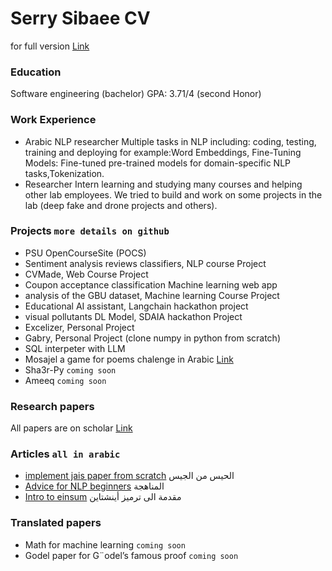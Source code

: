 # Serry Sibaee CV
for full version [Link](https://drive.google.com/file/d/139XH-w_uusKGJtHqa8BQwaWxKQSK2hBG/view?usp=sharing)

### Education 
Software engineering (bachelor)
GPA: 3.71/4 (second Honor)

### Work Experience 
- Arabic NLP researcher
Multiple tasks in NLP including: coding, testing, training and deploying for example:Word Embeddings, Fine-Tuning Models: Fine-tuned pre-trained models for domain-specific NLP tasks,Tokenization.
- Researcher Intern
learning and studying many courses and helping other lab employees. We tried to build and work on some projects in the lab (deep fake and drone projects and others).

### Projects `more details on github`
- PSU OpenCourseSite (POCS)
- Sentiment analysis reviews classifiers, NLP course Project
- CVMade, Web Course Project
- Coupon acceptance classification Machine learning web app
- analysis of the GBU dataset, Machine learning Course Project
- Educational AI assistant, Langchain hackathon project
- visual pollutants DL Model, SDAIA hackathon Project
- Excelizer, Personal Project
- Gabry, Personal Project (clone numpy in python from scratch)
- SQL interpeter with LLM
- Mosajel a game for poems chalenge in Arabic [Link](https://mosajel.streamlit.app/)
- Sha3r-Py `coming soon`
- Ameeq `coming soon`

### Research papers 
All papers are on scholar [Link](https://scholar.google.com/citations?user=ZSfcQhkAAAAJ&hl=ar)

### Articles `all in arabic` 
- [implement jais paper from scratch](https://caramel.la/serrysibaee/YxM4Fnlps/alhys-mn-aljys) الحيس من الجيس
- [Advice for NLP beginners](https://caramel.la/serrysibaee/YxM4Fnlps/alhys-mn-aljys) المناهجة
- [Intro to einsum](https://caramel.la/serrysibaee/YxM4Fnlps/alhys-mn-aljys) مقدمة الى ترميز أينشتاين

### Translated papers 
- Math for machine learning `coming soon`
- Godel paper for G¨odel’s famous proof `coming soon`
